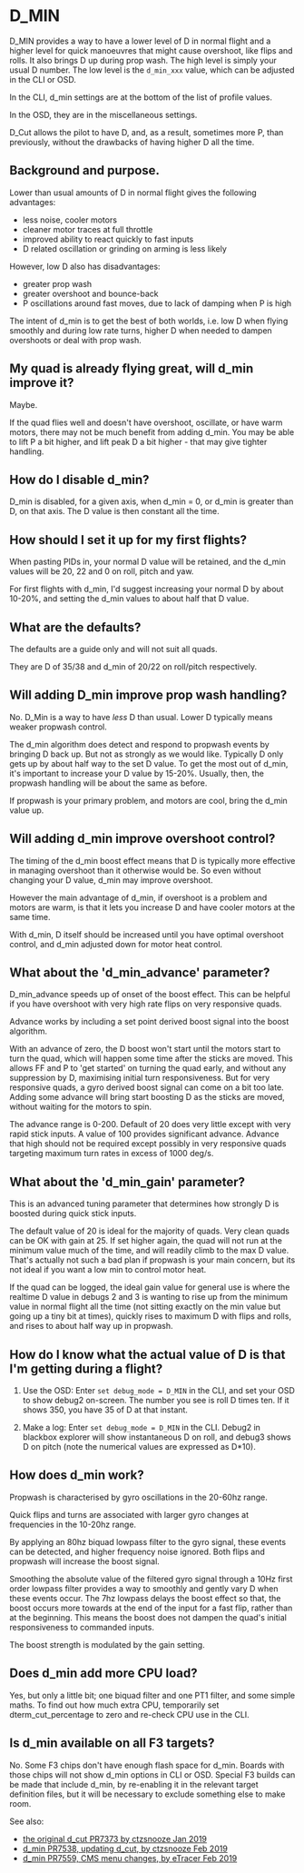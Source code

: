 # D_MIN

D_MIN provides a way to have a lower level of D in normal flight and a higher level for quick manoeuvres that might cause overshoot, like flips and rolls.  It also brings D up during prop wash.  The high level is simply your usual D number.  The low level is the  `d_min_xxx` value, which can be adjusted in the CLI or OSD.  

In the CLI, d_min settings are at the bottom of the list of profile values.

In the OSD, they are in the miscellaneous settings.

D_Cut allows the pilot to have D, and, as a result, sometimes more P, than previously, without the drawbacks of having higher D all the time.

## Background and purpose.

Lower than usual amounts of D in normal flight gives the following advantages:

- less noise, cooler motors
- cleaner motor traces at full throttle
- improved ability to react quickly to fast inputs
- D related oscillation or grinding on arming is less likely

However, low D also has disadvantages:

- greater prop wash
- greater overshoot and bounce-back
- P oscillations around fast moves, due to lack of damping when P is high

The intent of d_min is to get the best of both worlds, i.e. low D when flying smoothly and during low rate turns, higher D when needed to dampen overshoots or deal with prop wash.


## My quad is already flying great, will d_min improve it?

Maybe.  

If the quad flies well and doesn't have overshoot, oscillate, or have warm motors, there may not be much benefit from adding d_min.  You may be able to lift P a bit higher, and lift peak D a bit higher - that may give tighter handling.


## How do I disable d_min?

D_min is disabled, for a given axis, when d_min = 0, or d_min is greater than D, on that axis.  The D value is then constant all the time.


## How should I set it up for my first flights?

When pasting PIDs in, your normal D value will be retained, and the d_min values will be 20, 22 and 0 on roll, pitch and yaw.  

For first flights with d_min, I'd suggest increasing your normal D by about 10-20%, and setting the d_min values to about half that D value.


## What are the defaults?

The defaults are a guide only and will not suit all quads.

They are D of 35/38 and d_min of 20/22 on roll/pitch respectively.  


## Will adding D_min improve prop wash handling?

No.  D_Min is a way to have *less* D than usual.  Lower D typically means weaker propwash control.

The d_min algorithm does detect and respond to propwash events by bringing D back up.  But not as strongly as we would like.  Typically D only gets up by about half way to the set D value.  To get the most out of d_min, it's important to increase your D value by 15-20%.  Usually, then, the propwash handling will be about the same as before.

If propwash is your primary problem, and motors are cool, bring the d_min value up.  


## Will adding d_min improve overshoot control?

The timing of the d_min boost effect means that D is typically more effective in managing overshoot than it otherwise would be.  So even without changing your D value, d_min may improve overshoot.  

However the main advantage of d_min, if overshoot is a problem and motors are warm, is that it lets you increase D and have cooler motors at the same time.

With d_min, D itself should be increased until you have optimal overshoot control, and d_min adjusted down for motor heat control.  


## What about the 'd_min_advance' parameter?

D_min_advance speeds up of onset of the boost effect.  This can be helpful if you have overshoot with very high rate flips on very responsive quads.

Advance works by including a set point derived boost signal into the boost algorithm.  

With an advance of zero, the D boost won't start until the motors start to turn the quad, which will happen some time after the sticks are moved.  This allows FF and P to 'get started' on turning the quad early, and without any suppression by D, maximising initial turn responsiveness.  But for very responsive quads, a gyro derived boost signal can come on a bit too late.  Adding some advance will bring start boosting D as the sticks are moved, without waiting for the motors to spin.  

The advance range is 0-200.  Default of 20 does very little except with very rapid stick inputs.  A value of 100 provides significant advance.  Advance that high should not be required except possibly in very responsive quads targeting maximum turn rates in excess of 1000 deg/s.  


## What about the 'd_min_gain' parameter?

This is an advanced tuning parameter that determines how strongly D is boosted during quick stick inputs.  

The default value of 20 is ideal for the majority of quads.  Very clean quads can be OK with gain at 25.  If set higher again, the quad will not run at the minimum value much of the time, and will readily climb to the max D value.  That's actually not such a bad plan if propwash is your main concern, but its not ideal if you want a low min to control motor heat.

If the quad can be logged, the ideal gain value for general use is where the realtime D value in debugs 2 and 3 is wanting to rise up from the minimum value in normal flight all the time (not sitting exactly on the min value but going up a tiny bit at times), quickly rises to maximum D with flips and rolls, and rises to about half way up in propwash.


## How do I know what the actual value of D is that I'm getting during a flight?

1.  Use the OSD:  Enter `set debug_mode = D_MIN` in the CLI, and set your OSD to show debug2 on-screen.  The number you see is roll D times ten.  If it shows 350, you have 35 of D at that instant.  

2.  Make a log:  Enter `set debug_mode = D_MIN` in the CLI. Debug2 in blackbox explorer will show instantaneous D on roll, and debug3 shows D on pitch (note the numerical values are expressed as D*10).


## How does d_min work?
  
Propwash is characterised by gyro oscillations in the 20-60hz range. 

Quick flips and turns are associated with larger gyro changes at frequencies in the 10-20hz range.  

By applying an 80hz biquad lowpass filter to the gyro signal, these events can be detected, and higher frequency noise ignored.  Both flips and propwash will increase the boost signal.

Smoothing the absolute value of the filtered gyro signal through a 10Hz first order lowpass filter provides a way to smoothly and gently vary D when these events occur.  The 7hz lowpass delays the boost effect so that, the boost occurs more towards at the end of the input for a fast flip, rather than at the beginning.  This means the boost does not dampen the quad's initial responsiveness to commanded inputs.  

The boost strength is modulated by the gain setting.  


## Does d_min add more CPU load?

Yes, but only a little bit; one biquad filter and one PT1 filter, and some simple maths.  To find out how much extra CPU, temporarily set dterm_cut_percentage to zero and re-check CPU use in the CLI.


## Is d_min available on all F3 targets?

No.  Some F3 chips don't have enough flash space for d_min.  Boards with those chips will not show d_min options in CLI or OSD.  Special F3 builds can be made that include d_min, by re-enabling it in the relevant target definition files, but it will be necessary to exclude something else to make room.

See also:

- [the original d_cut PR7373 by ctzsnooze Jan 2019](https://github.com/betaflight/betaflight/pull/7373)
- [d_min PR7538, updating d_cut, by ctzsnooze Feb 2019](https://github.com/betaflight/betaflight/pull/7538)
- [d_min PR7559, CMS menu changes, by eTracer Feb 2019](https://github.com/betaflight/betaflight/pull/7559)
